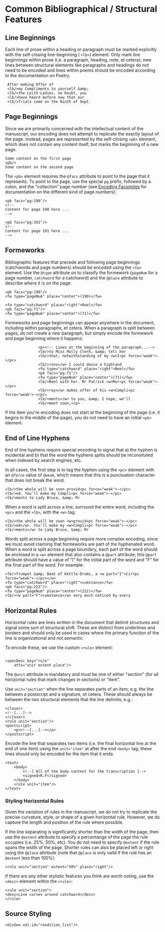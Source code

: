 # Common Bibliographical / Structural Features

## Line Beginnings

Each line of prose within a heading or paragraph must be marked explicitly with the self-closing line-beginning ( `<lb>`) element. Only mark line beginnings within prose (i.e. a paragraph, heading, note, et cetera); new lines between structural elements like paragraphs and headings do not need to be encoded and lines within poems should be encoded according to the documentation on Poetry.

```
 After making Offer of
 <lb/>my Compliments to yourself &amp;
 <lb/>the Leith-Ladies, no Doubt, you 
 <lb/>have heard before now that our
 <lb/>Trials come on the Ninth of Sept.
```

## Page Beginnings

Since we are primarily concerned with the intellectual content of the manuscript, our encoding does not attempt to replicate the exactly layout of the page. Instead, pages are represented by the self-closing `<pb>` element, which does not contain any content itself, but marks the beginning of a new page.

```
Some content on the first page
<pb/>
Some content on the second page
```

The `<pb>` element requires the `@facs` attribute to point to the page that it represents. To point to the page, use the special `pg` prefix, followed by a colon, and the "collection" page number (see [Encoding Facsimiles](facsimilies.md) for documentation on the different kind of page numbers):

```
<pb facs="pg:190"/>
<!--
Content for page 190 here ...
-->

<pb facs="pg:191"/>
<!--
Content for page 191 here ... 
-->
```

## Formeworks

Bibliographic features that precede and following page beginnings (catchwords and page numbers) should be encoded using the `<fw>` element. Use the `@type` attribute on to classify the formework (`pageNum` for a page number, `catchword` for a catchword) and the `@place` attribute to describe where it is on the page:

```
<pb facs="pg:190"/>
<fw type="pageNum" place="center">(190)</fw>
```

```
<fw type="catchword" place="right">Reel</fw>
<pb facs="pg:71"/>
<fw type="pageNum" place="center">(71)</fw>
```

Formeworks and page beginnings can appear anywhere in the document, including within paragraphs, et cetera. When a paragraph is split between pages, do not create a new paragraph, but simply encode the formework and page beginning where it happens:

```
               <p><!-- Lines at the beginning of the paragraph...-->
               <lb/>to Miss Mally Clerk, &amp; tell her 
               <lb/>that, notwithstanding of my <w>I<pc force="weak">-</pc>
               <lb/>rons</w> I could dance a highland
               <fw type="catchword" place="right">Reel</fw>
               <pb facs="pg:71"/>
               <fw type="pageNum" place="center">(71)</fw>
               <lb/>Reel with her. Mr Patrick <w>Mur<pc force="weak">-</pc>
               <lb/>ray</w> makes offer of his <w>Compli<pc force="weak">-</pc>
               <lb/>ments</w> to you, &amp; I hope, we'll
               <lb/>meet soon,</p>
```

If the item you're encoding does not start at the beginning of the page (i.e. it begins in the middle of the page), you do not need to have an initial `<pb>` element. 

## End of Line Hyphens

End of line hyphens require special encoding to signal that a) the hyphen is incidental and b) that the word the hyphens splits should be reconsituted when indexed by search engines, etc. 

In all cases, the first step is to tag the hyphen using the `<pc>` element with an `@force`  value of `@weak`, which means that this is a punctuation character that does not break the word.

```
<lb/>the whole will be soon provid<pc force="weak">-</pc>
<lb/>ed. You'll make my Compli<pc force="weak">-</pc>
<lb/>ments to Lady Bruce, &amp; Mr
```

When a word is split across a line, surround the entire word, including the `<pc>` and the `<lb>`, with the `<w>` tag:

```
<lb/>the whole will be soon <w>provid<pc force="weak">-</pc>
<lb/>ed</w>. You'll make my <w>Compli<pc force="weak">-</pc>
<lb/>ments</w> to Lady Bruce, &amp; Mr
```

Words split across a page beginning require more complex encoding, since we must avoid claiming that formeworks are part of the hyphenated word. When a word is split across a page boundary, each part of the word should be enclosed in a `<w>` element that also contains a `@part` attribute; this `@part` attribute should have a value of "I" for the initial part of the word and "F" for the final part of the word.  For example:

```
<lb/>Trumpet &amp; Beat of Kettle-Drums, a <w part="I">Cir<pc force="weak">-</pc></w>
<fw type="catchword" place="right">cumstance</fw>
<pb facs="pg:222"/>
<fw type="pageNum" place="center">(222)</fw>
<lb/><w part="F">cumstance</w> very much noticed by every
```

## Horizontal Rules

Horizontal rules are lines written in the document that delimit structures and signal some sort of structural shift. These are distinct from underlines and borders and should only be used in cases where the primary function of the line is organizational and not semantic.

To encode these, we use the custom `<rule>` element:

```{=tei}

<specDesc key="rule" 
    atts="unit extent place"/>
```

The `@unit` attribute is mandatory and must be one of either "section" (for all horizontal rules that mark changes in sections) or "item".

Use `unit="section"` when the line separates parts of an item; e.g. the line between a postscript and a signature, et cetera. These should always be between the two structural elements that the line delimits; e.g.:

```
<closer>
<!--[...]-->
</closer>
<rule unit="section"/>
<postscript>
	<p><!--[...]--></p>
</postscript>
```

Encode the line that separates two items (i.e. the final horizontal line at the end of one item) using the `unit="item"` at after the end `<body>` tag; these lines should only be encoded for the item that it ends. 

```
<text>
	<body>
		<!--[ All of the body content for the transcription ]-->
		<signed>R.F</signed>
	</body>
	<rule unit="item"/>
</text>

```

### Styling Horizontal Rules

Given the variation of rules in the manuscript, we do not try to replicate the precise curvature, style, or shape of a given horizontal rule. However, we do capture the length and position of the rule where possible.

If the line separating is significantly shorter than the width of the page, then use the `@extent` attribute to specify a percentange of the page the rule occupies (i.e. 25%, 50%, etc). You do not need to specify `@extent` if the rule spans the width of the page. Shorter rules can also be placed left or right using the `@place` attribute (note that `@place` is only valid if the rule has an `@extent` less than 100%).

```
<rule unit="section" extent="50%" place="right"/>
```

If there are any other stylistic features you think are worth noting, use the `<desc>` element within the `<rule>`:

```
<rule unit="section">
<desc>Line curves around catchword</desc>
</rule>
```

## Source Styling

```{=tei}
<divGen xml:id="rendition_list"/>
```

